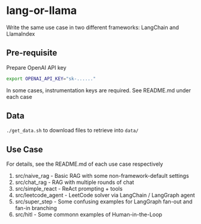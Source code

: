 # lang-or-llama
Write the same use case in two different frameworks: LangChain and LlamaIndex


## Pre-requisite

Prepare OpenAI API key
```bash
export OPENAI_API_KEY="sk-......"
```

In some cases, instrumentation keys are required.  See README.md under each case


## Data

`./get_data.sh` to download files to retrieve into `data/`


## Use Case
For details, see the README.md of each use case respectively

1. src/naive_rag - Basic RAG with some non-framework-default settings
2. src/chat_rag - RAG with multiple rounds of chat
3. src/simple_react - ReAct prompting + tools
4. src/leetcode_agent - LeetCode solver via LangChain / LangGraph agent
5. src/super_step - Some confusing examples for LangGraph fan-out and fan-in branching
6. src/hitl - Some commonn examples of Human-in-the-Loop
